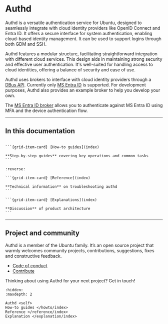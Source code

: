 # Authd

Authd is a versatile authentication service for Ubuntu, designed to seamlessly integrate with cloud identity providers like OpenID Connect and Entra ID. It offers a secure interface for system authentication, enabling cloud-based identity management. It can be used to support logins through both GDM and SSH.

Authd features a modular structure, facilitating straightforward integration with different cloud services. This design aids in maintaining strong security and effective user authentication. It's well-suited for handling access to cloud identities, offering a balance of security and ease of use.

Authd uses brokers to interface with cloud identity providers through a [DBus API](https://github.com/ubuntu/authd/blob/HEAD/examplebroker/com.ubuntu.auth.ExampleBroker.xml). Currently only [MS Entra ID](https://learn.microsoft.com/en-us/entra/fundamentals/whatis) is supported. For development purposes, Authd also provides an example broker to help you develop your own.

The [MS Entra ID broker](https://github.com/ubuntu/oidc-broker) allows you to authenticate against MS Entra ID using MFA and the device authentication flow.

---------

## In this documentation

<!-- NOTE: changed grid layout as there is only three cards -->
````{grid} 1 1 1 1

```{grid-item-card} [How-to guides](index)

**Step-by-step guides** covering key operations and common tasks
```

````

````{grid} 1 1 2 2
:reverse:

```{grid-item-card} [Reference](index)

**Technical information** on troubleshooting authd
```

```{grid-item-card} [Explanations](index)

**Discussion** of product architecture
```

````

---------

## Project and community

Authd is a member of the Ubuntu family. It’s an open source project that warmly welcomes community projects, contributions, suggestions, fixes and constructive feedback.

* [Code of conduct](https://ubuntu.com/community/ethos/code-of-conduct)
* [Contribute](/howto/contributing)

Thinking about using Authd for your next project? Get in touch!

```{toctree}
:hidden:
:maxdepth: 2

Authd <self>
How-to guides </howto/index>
Reference </reference/index>
Explanation </explanation/index>
```

